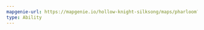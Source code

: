 ```yaml
---
mapgenie-url: https://mapgenie.io/hollow-knight-silksong/maps/pharloom?locationIds=477971
type: Ability
---
```


